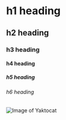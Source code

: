 # <h1> h1 heading <h2> h2 heading <h3> h3 heading <h4> h4 heading <h5> h5 heading   <h6> h6 heading
  ![Image of Yaktocat](https://octodex.github.com/images/yaktocat.png)
